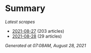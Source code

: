 # Summary
*Latest scrapes*
* [2021-08-27](https://github.com/nuuuwan/news_lk/blob/data/news_lk.2021-08-27.json) (203 articles)
* [2021-08-28](https://github.com/nuuuwan/news_lk/blob/data/news_lk.2021-08-28.json) (29 articles)

*Generated at 07:08AM, August 28, 2021*